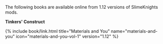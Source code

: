 The following books are available online from 1.12 versions of SlimeKnights mods.

**Tinkers' Construct**
<div class="uk-child-width-1-2 uk-child-width-1-6@s uk-grid-small" uk-grid>
    {% include book/link.html title="Materials and You" name="materials-and-you" icon="materials-and-you-vol-1" version="1.12" %}
</div>